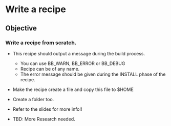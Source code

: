 # Write a recipe
## Objective
### Write a recipe from scratch.
* This recipe should output a message during the build process.
    * You can use BB_WARN, BB_ERROR or BB_DEBUG
    * Recipe can be of any name.
    * The error message should be given during the INSTALL phase of the recipe.
* Make the recipe create a file and copy this file to $HOME
* Create a folder too.
* Refer to the slides for more info!!

* TBD: More Research needed.


